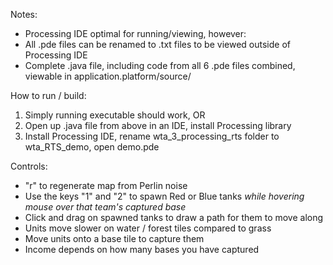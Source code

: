 Notes:
- Processing IDE optimal for running/viewing, however:
- All .pde files can be renamed to .txt files to be viewed outside of Processing IDE
- Complete .java file, including code from all 6 .pde files combined, viewable in application.platform/source/

How to run / build:
1. Simply running executable should work, OR
2. Open up .java file from above in an IDE, install Processing library
3. Install Processing IDE, rename wta_3_processing_rts folder to wta_RTS_demo, open demo.pde

Controls:
- "r" to regenerate map from Perlin noise
- Use the keys "1" and "2" to spawn Red or Blue tanks *while hovering mouse over that team's captured base*
- Click and drag on spawned tanks to draw a path for them to move along
- Units move slower on water / forest tiles compared to grass
- Move units onto a base tile to capture them
- Income depends on how many bases you have captured
